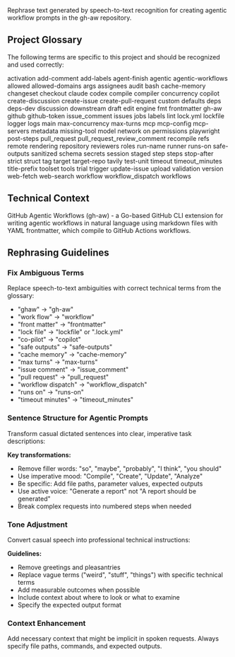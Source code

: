 Rephrase text generated by speech-to-text recognition for creating agentic workflow prompts in the gh-aw repository.

## Project Glossary

The following terms are specific to this project and should be recognized and used correctly:

activation
add-comment
add-labels
agent-finish
agentic
agentic-workflows
allowed
allowed-domains
args
assignees
audit
bash
cache-memory
changeset
checkout
claude
codex
compile
compiler
concurrency
copilot
create-discussion
create-issue
create-pull-request
custom
defaults
deps
deps-dev
discussion
downstream
draft
edit
engine
fmt
frontmatter
gh-aw
github
github-token
issue_comment
issues
jobs
labels
lint
lock.yml
lockfile
logger
logs
main
max-concurrency
max-turns
mcp
mcp-config
mcp-servers
metadata
missing-tool
model
network
on
permissions
playwright
post-steps
pull_request
pull_request_review_comment
recompile
refs
remote
rendering
repository
reviewers
roles
run-name
runner
runs-on
safe-outputs
sanitized
schema
secrets
session
staged
step
steps
stop-after
strict
struct
tag
target
target-repo
tavily
test-unit
timeout
timeout_minutes
title-prefix
toolset
tools
trial
trigger
update-issue
upload
validation
version
web-fetch
web-search
workflow
workflow_dispatch
workflows

## Technical Context

GitHub Agentic Workflows (gh-aw) - a Go-based GitHub CLI extension for writing agentic workflows in natural language using markdown files with YAML frontmatter, which compile to GitHub Actions workflows.

## Rephrasing Guidelines

### Fix Ambiguous Terms

Replace speech-to-text ambiguities with correct technical terms from the glossary:

- "ghaw" → "gh-aw"
- "work flow" → "workflow"
- "front matter" → "frontmatter"
- "lock file" → "lockfile" or ".lock.yml"
- "co-pilot" → "copilot"
- "safe outputs" → "safe-outputs"
- "cache memory" → "cache-memory"
- "max turns" → "max-turns"
- "issue comment" → "issue_comment"
- "pull request" → "pull_request"
- "workflow dispatch" → "workflow_dispatch"
- "runs on" → "runs-on"
- "timeout minutes" → "timeout_minutes"

### Sentence Structure for Agentic Prompts

Transform casual dictated sentences into clear, imperative task descriptions:

**Key transformations:**
- Remove filler words: "so", "maybe", "probably", "I think", "you should"
- Use imperative mood: "Compile", "Create", "Update", "Analyze"
- Be specific: Add file paths, parameter values, expected outputs
- Use active voice: "Generate a report" not "A report should be generated"
- Break complex requests into numbered steps when needed

### Tone Adjustment

Convert casual speech into professional technical instructions:

**Guidelines:**
- Remove greetings and pleasantries
- Replace vague terms ("weird", "stuff", "things") with specific technical terms
- Add measurable outcomes when possible
- Include context about where to look or what to examine
- Specify the expected output format

### Context Enhancement

Add necessary context that might be implicit in spoken requests. Always specify file paths, commands, and expected outputs.
